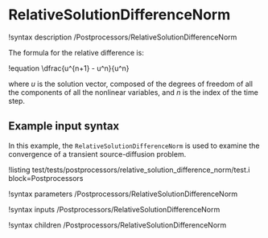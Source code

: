 # RelativeSolutionDifferenceNorm

!syntax description /Postprocessors/RelativeSolutionDifferenceNorm

The formula for the relative difference is:

!equation
\dfrac{u^{n+1} - u^n}{u^n}

where $u$ is the solution vector, composed of the degrees of freedom of all the components of all the nonlinear variables,
and $n$ is the index of the time step.

## Example input syntax

In this example, the `RelativeSolutionDifferenceNorm` is used to examine the
convergence of a transient source-diffusion problem.

!listing test/tests/postprocessors/relative_solution_difference_norm/test.i block=Postprocessors

!syntax parameters /Postprocessors/RelativeSolutionDifferenceNorm

!syntax inputs /Postprocessors/RelativeSolutionDifferenceNorm

!syntax children /Postprocessors/RelativeSolutionDifferenceNorm
